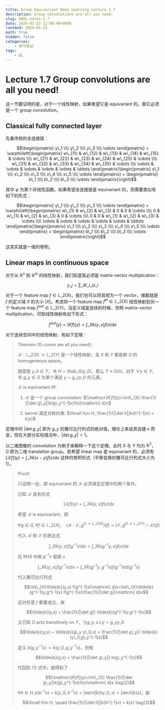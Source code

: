 ```yaml
---
title: Group Equivariant Deep Learning Lecture 1.7
description: Group convolutions are all you need!
slug: GEDL-notes-1.7
date: 2024-01-23 12:00:00+0800
lastmod: 2024-01-23
math: true
hidden: false
categories:
    - 学习笔记
tags:
    - DL
---
```


# Lecture 1.7 Group convolutions are all you need!

这一节要证明的是，对于一个线性映射，如果希望它是 equivariant 的，那它必须是一个 group convolution。

## Classical fully connected layer

先看传统的全连接层：

$$\begin{pmatrix} y\_1 \\\\
y\_2 \\\\
y\_3 \\\\
\vdots
\end{pmatrix} = \varphi\left(\begin{pmatrix}
w\_{11} & w\_{12} & w\_{13} & w\_{14} & w\_{15} & \cdots \\\\
w\_{21} & w\_{22} & w\_{23} & w\_{24} & w\_{25} & \cdots \\\\
w\_{31} & w\_{32} & w\_{33} & w\_{34} & w\_{35} & \cdots \\\\
\vdots & \vdots & \vdots & \vdots & \vdots & \ddots
\end{pmatrix}\begin{pmatrix}
x\_1 \\\\
x\_2 \\\\
x\_3 \\\\
x\_4 \\\\
x\_5 \\\\
\vdots
\end{pmatrix} + \begin{pmatrix}
b\_1 \\\\
b\_2 \\\\
b\_3 \\\\
\vdots
\end{pmatrix}\right)$$

其中 $\varphi$ 为某个非线性函数。如果希望全连接层是 equivariant 的，则需要类似有如下的形式：

$$\begin{pmatrix} y\_1 \\\\
y\_2 \\\\
y\_3 \\\\
\vdots
\end{pmatrix} = \varphi\left(\begin{pmatrix}
w\_{1} & w\_{2} & w\_{3} & 0 & 0 & \cdots \\\\
0 & w\_{1} & w\_{2} & w\_{3} & 0 & \cdots \\\\
0 & 0 & w\_{1} & w\_{2} & w\_{3} & \cdots \\\\
\vdots & \vdots & \vdots & \vdots & \vdots & \ddots
\end{pmatrix}\begin{pmatrix}
x\_1 \\\\
x\_2 \\\\
x\_3 \\\\
x\_4 \\\\
x\_5 \\\\
\vdots
\end{pmatrix} + \begin{pmatrix}
b\_1 \\\\
b\_2 \\\\
b\_3 \\\\
\vdots
\end{pmatrix}\right)$$

这其实就是一维的卷积。

## Linear maps in continuous space

对于从 $\mathbb{R}^n$ 到 $\mathbb{R}^m$ 的线性映射，我们知道其必须是 matrix-vector multiplication：

$$y\_j = \sum\_i K\_{i,j} x\_i$$

对于一个 feature map $f\in \mathbb{L}\_2(X)$，我们也可以将其视为一个 vector，维数就是 $f$ 的定义域 $X$ 的大小 $|X|$。考虑将一个 feature map $f^{in}\in \mathbb{L}\_2 (X)$ 线性映射到另一个 feature map $f^{out}\in \mathbb{L}\_2 (Y)$，当定义域是连续的时候，仿照 matrix-vector multiplication，可知线性映射有如下形式：

$$ f^{out}(y) = (Kf)(y) = \int\_X k(y,x) f(x) \mathrm{ d}x $$

对于连续空间中的线性映射，有如下定理：

> Theorem (G-convs are all you need):
>
> $\mathscr{K}: \mathbb{L}\_2(X)\rightarrow \mathbb{L}\_2(Y)$ 是一个线性映射，且 $X$ 和 $Y$ 都是群 $G$ 的 homogeneous space。
>
> 随意取 $y\_0\in Y$，令 $H=Stab\_G(y\_0)$，那么 $Y\equiv G/H$。对于 $\forall y\in Y$，令 $g\_y\in G$ 为某个满足 $y=g\_y y\_0$ 的元素。
>
> $\mathscr{K}$ is equivariant iff:
>
> 1. $\mathscr{K}$ 是一个 group convolution: $[\mathscr{K}f](y)=\int\_{X} \frac{1}{|\det g\_y|}k(g\_y^{-1}x)f(x)\mathrm{ d}x$
>
> 2. kernel 满足对称约束: $\forall h\in H, \frac{1}{|\det h|}k(h^{-1}x) = k(x)$

定理中的 $|\det g\_y|$ 即为 $g\_y$ 的雅可比行列式的绝对值，理论上来说其会随 $x$ 而变，但在大部分实际情况中，$|\det g\_y| = 1$。

以二维图像的 convolution 为例子来解释一下这个定理。此时 $X$ 与 $Y$ 均为 $\mathbb{R}^2$， $G$ 即为二维 translation group。若希望 linear map 是 equivariant 的，必须有 $[\mathscr{K}f](y)=\int\_{X} k(x - y)f(x)\mathrm{ d}x$ 这样的卷积形式（平移变换的雅可比行列式大小为1）。

> Proof:
>
> 只证明一边，即 equivariant 的 $\mathscr{K}$ 必须满足定理中的两个条件。
>
> 已知 $\mathscr{K}$ 具有形式 
>
> $$[\mathscr{K}f](y) = \int\_X \tilde{k} (y,x)f(x)\mathrm{ d} x \tag{1}$$
>
> 希望 $\mathscr{K}$ is equivariant，即
>
> $$\forall g\in G, \forall f\in\mathbb{L}\_2(X),\quad (\mathscr{K}\circ \mathscr{L}\_g^{G\rightarrow \mathbb{L}\_2(X)})(f)=(\mathscr{L}\_g^{G\rightarrow \mathbb{L}\_2(Y)}\circ \mathscr{K})(f)$$
>
> 代入 $\mathscr{K}$ 和 $\mathscr{L}$ 的表达式
>
> $$\int\_{X}\tilde{k}(y,x) f(g^{-1}x)\mathrm{ d}x=\int\_{X}\tilde{k}(g^{-1}y,x) f(x)\mathrm{ d}x$$
>
> 在 RHS 中用 $g^{-1}x$ 替换 $x$
>
> $$\int\_{X}\tilde{k}(y,x) f(g^{-1}x)\mathrm{ d}x=\int\_{X}\tilde{k}(g^{-1}y,g^{-1}x) f(g^{-1}x)\mathrm{ d}(g^{-1}x)$$
>
> 代入雅可比行列式
>
> $$\int\_{X}\tilde{k}(y,x) f(g^{-1}x)\mathrm{ d}x=\int\_{X}\tilde{k}(g^{-1}y,g^{-1}x) f(g^{-1}x)\frac{1}{|\det g|}\mathrm{ d}x$$
>
> 这对任意 $f$ 都要成立，故
>
> $$\tilde{k}(y,x) = \frac{1}{|\det g|} \tilde{k}(g^{-1}y,g^{-1}x)$$
>
> 又已知 $G$ acts transitively on $Y$，$\exists g\_y, s.t. y=g\_y y\_0$
>
> $$\tilde{k}(y,x) = \tilde{k}(g\_y y\_0,x) = \frac{1}{|\det g\_y|} \tilde{k}(y\_0,g\_y^{-1}x)$$
>
> 定义 $k(g\_y^{-1}x) := \tilde{k}(y\_0,g\_y^{-1}x)$，则有
>
> $$\tilde{k}(y,x) = \frac{1}{|\det g\_y|} k(g\_y^{-1}x)$$
>
> 代回到 (1) 式中，就得到了
>
> $$[\mathscr{K}f](y)=\int\_{X} \frac{1}{|\det g\_y|}k(g\_y^{-1}x)f(x)\mathrm{ d}x \tag{2}$$
>
> $\forall h\in H, k(h^{-1}x) = \tilde{k}(y\_0, h^{-1}x) = |\det h| \tilde{k}(h y\_0, x) = |\det h| k(x)$，即
>
> $$\forall h\in H, \quad \frac{1}{|\det h|}k(h^{-1}x) = k(x) \tag{3}$$
